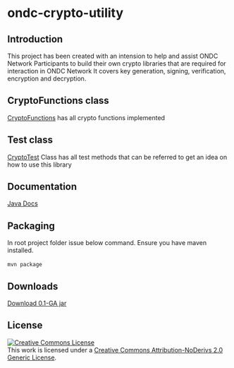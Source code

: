 # ondc-crypto-utility

## Introduction

This project has been created with an intension to help and assist ONDC Network Participants to build their own crypto libraries that are required for interaction in ONDC Network
It covers key generation, signing, verification, encryption and decryption.

## CryptoFunctions class

[CryptoFunctions](./src/main/java/org/ondc/crypto/util/CryptoFunctions.java) has all crypto functions implemented

## Test class

[CryptoTest](./src/test/java/org/ondc/crypto/util/CryptoTest.java) Class has all test methods that can be referred to get an idea on how to use this library

## Documentation

[Java Docs](https://ondc-official.github.io/developer-docs/org/ondc/crypto/util/package-summary.html)

## Packaging

In root project folder issue below command. Ensure you have maven installed.
<br><br>
`mvn package`

## Downloads

[Download 0.1-GA jar](./target/ondc-crypto-util-0.1-GA.jar)

## License

<a rel="license" href="http://creativecommons.org/licenses/by-nd/2.0/"><img alt="Creative Commons License" style="border-width:0" src="https://i.creativecommons.org/l/by-nd/2.0/88x31.png" /></a><br />This work is licensed under a <a rel="license" href="http://creativecommons.org/licenses/by-nd/2.0/">Creative Commons Attribution-NoDerivs 2.0 Generic License</a>.
